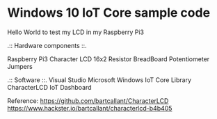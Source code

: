 Windows 10 IoT Core sample code
===============

Hello World to test my LCD in my Raspberry Pi3


.:: Hardware components ::.

Raspberry Pi3
Character LCD 16x2
Resistor
BreadBoard
Potentiometer
Jumpers


.:: Software ::.
Visual Studio
Microsoft Windows IoT Core
Library CharacterLCD
IoT Dashboard


Reference:
https://github.com/bartcallant/CharacterLCD
https://www.hackster.io/bartcallant/characterlcd-b4b405


